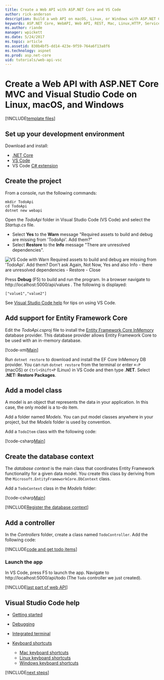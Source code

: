 ```yaml
---
title: Create a Web API with ASP.NET Core and VS Code
author: rick-anderson
description: Build a web API on macOS, Linux, or Windows with ASP.NET Core MVC and Visual Studio Code
keywords: ASP.NET Core, WebAPI, Web API, REST, Mac, Linux,HTTP, Service, HTTP Service
ms.author: riande
manager: wpickett
ms.date: 5/24/2017
ms.topic: article
ms.assetid: 830b4bf5-dd14-423e-9f59-764a6f13a8f6
ms.technology: aspnet
ms.prod: asp.net-core
uid: tutorials/web-api-vsc
---
```


# Create a Web API with ASP.NET Core MVC and Visual Studio Code on Linux, macOS, and Windows

<!-- WARNING: The code AND images in this doc are used by uid: tutorials/web-api-vsc, tutorials/first-web-api-mac and tutorials/first-web-api. If you change any code/images in this tutorial, update uid: tutorials/web-api-vsc -->

[!INCLUDE[template files](../includes/webApi/intro.md)]

## Set up your development environment

Download and install:
- [.NET Core](https://microsoft.com/net/core)
- [VS Code](https://code.visualstudio.com)
- VS Code [C# extension](https://marketplace.visualstudio.com/items?itemName=ms-vscode.csharp)

## Create the project

From a console, run the following commands:

```console
mkdir TodoApi
cd TodoApi
dotnet new webapi
```

Open the *TodoApi* folder in Visual Studio Code (VS Code) and select the *Startup.cs* file.

- Select **Yes** to the **Warn** message "Required assets to build and debug are missing from 'TodoApi'. Add them?"
- Select **Restore** to the **Info** message "There are unresolved dependencies".

<!-- uid: tutorials/first-mvc-app-xplat/start-mvc uses the pic below. If you change it, make sure it's consistent -->

![VS Code with Warn Required assets to build and debug are missing from 'TodoApi'. Add them? Don't ask Again, Not Now, Yes and also Info - there are unresolved dependencies  - Restore - Close](web-api-vsc/_static/vsc_restore.png)

Press **Debug** (F5) to build and run the program. In a browser navigate to http://localhost:5000/api/values . The following is displayed:

`["value1","value2"]`

See [Visual Studio Code help](#visual-studio-code-help) for tips on using VS Code.

## Add support for Entity Framework Core

Edit the *TodoApi.csproj* file to install the [Entity Framework Core InMemory](https://docs.microsoft.com/en-us/ef/core/providers/in-memory/) database provider. This database provider allows Entity Framework Core to be used with an in-memory database.

[!code-xml[Main](web-api-vsc/sample/TodoApi/TodoApi.csproj?highlight=12)]

Run `dotnet restore` to download and install the EF Core InMemory DB provider. You can run `dotnet restore` from the terminal or enter `⌘⇧P` (macOS) or `Ctrl+Shift+P` (Linux) in VS Code and then type **.NET**. Select **.NET: Restore Packages**.

## Add a model class

A model is an object that represents the data in your application. In this case, the only model is a to-do item.

Add a folder named *Models*. You can put model classes anywhere in your project, but the *Models* folder is used by convention.

Add a `TodoItem` class with the following code:

[!code-csharp[Main](first-web-api/sample/TodoApi/Models/TodoItem.cs)]

## Create the database context

The *database context* is the main class that coordinates Entity Framework functionality for a given data model. You create this class by deriving from the `Microsoft.EntityFrameworkCore.DbContext` class.

Add a `TodoContext` class in the *Models* folder:

[!code-csharp[Main](first-web-api/sample/TodoApi/Models/TodoContext.cs)]

[!INCLUDE[Register the database context](../includes/webApi/register_dbContext.md)]

## Add a controller

In the *Controllers* folder, create a class named `TodoController`. Add the following code:

[!INCLUDE[code and get todo items](../includes/webApi/getTodoItems.md)]

### Launch the app

In VS Code, press F5 to launch the app. Navigate to  http://localhost:5000/api/todo   (The `Todo` controller we just created).

[!INCLUDE[last part of web API](../includes/webApi/end.md)]

## Visual Studio Code help

- [Getting started](https://code.visualstudio.com/docs)
- [Debugging](https://code.visualstudio.com/docs/editor/debugging)
- [Integrated terminal](https://code.visualstudio.com/docs/editor/integrated-terminal)
- [Keyboard shortcuts](https://code.visualstudio.com/docs/getstarted/keybindings#_keyboard-shortcuts-reference)

  - [Mac keyboard shortcuts](https://go.microsoft.com/fwlink/?linkid=832143)
  - [Linux keyboard shortcuts](https://go.microsoft.com/fwlink/?linkid=832144)
  - [Windows keyboard shortcuts](https://go.microsoft.com/fwlink/?linkid=832145)

[!INCLUDE[next steps](../includes/webApi/next.md)]


